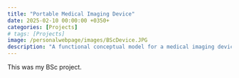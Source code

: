 ```yaml
---
title: "Portable Medical Imaging Device"
date: 2025-02-10 00:00:00 +0350+
categories: [Projects]
# tags: [Projects]
image: /personalwebpage/images/BScDevice.JPG
description: "A functional conceptual model for a medical imaging device intended for decreasing errors in delicate surgical operations and without the need to move the patient."
---
```


This was my BSc project.